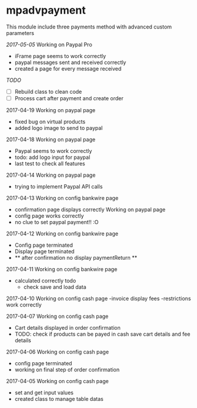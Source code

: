 # mpadvpayment
This module include three payments method with advanced custom parameters

*2017-05-05*
Working on Paypal Pro
- iFrame page seems to work correctly
- paypal messages sent and received correctly
- created a page for every message received

*TODO*
- [ ] Rebuild class to clean code
- [ ] Process cart after payment and create order

2017-04-19
Working on paypal page
- fixed bug on virtual products
- added logo image to send to paypal

2017-04-18
Working on paypal page
- Paypal seems to work correctly
- todo: add logo input for paypal
- last test to check all features

2017-04-14
Working on paypal page
- trying to implement Paypal API calls

2017-04-13
Working on config bankwire page
- confirmation page displays correctly
Working on paypal page
- config page works correctly
- no clue to set paypal payment!! :O

2017-04-12
Working on config bankwire page
- Config page terminated
- Display page terminated
- ** after confirmation no display paymentReturn **

2017-04-11
Working on config bankwire page
- calculated correctly
todo
  - check save and load data

2017-04-10
Working on config cash page
-invoice display fees
-restrictions work correctly

2017-04-07
Working on config cash page
- Cart details displayed in order confirmation
- TODO: 
   check if products can be payed in cash
   save cart details and fee details

2017-04-06
Working on config cash page
- config page terminated
- working on final step of order confirmation

2017-04-05
Working on config cash page
- set and get input values
- created class to manage table datas
